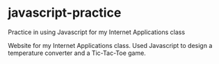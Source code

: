# javascript-practice
Practice in using Javascript for my Internet Applications class

Website for my Internet Applications class. 
Used Javascript to design a temperature converter and a Tic-Tac-Toe game.
